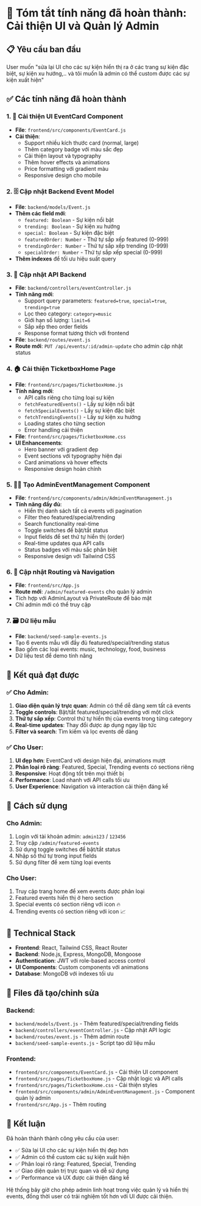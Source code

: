 # 🎯 Tóm tắt tính năng đã hoàn thành: Cải thiện UI và Quản lý Admin

## 📋 Yêu cầu ban đầu
User muốn "sửa lại UI cho các sự kiện hiển thị ra ở các trang sự kiện đặc biệt, sự kiện xu hướng,.. và tôi muốn là admin có thể custom được các sự kiện xuất hiện"

## ✅ Các tính năng đã hoàn thành

### 1. 🎨 Cải thiện UI EventCard Component
- **File**: `frontend/src/components/EventCard.js`
- **Cải thiện**:
  - Support nhiều kích thước card (normal, large)
  - Thêm category badge với màu sắc đẹp
  - Cải thiện layout và typography
  - Thêm hover effects và animations
  - Price formatting với gradient màu
  - Responsive design cho mobile

### 2. 🗄️ Cập nhật Backend Event Model
- **File**: `backend/models/Event.js`
- **Thêm các field mới**:
  - `featured: Boolean` - Sự kiện nổi bật
  - `trending: Boolean` - Sự kiện xu hướng
  - `special: Boolean` - Sự kiện đặc biệt
  - `featuredOrder: Number` - Thứ tự sắp xếp featured (0-999)
  - `trendingOrder: Number` - Thứ tự sắp xếp trending (0-999)
  - `specialOrder: Number` - Thứ tự sắp xếp special (0-999)
- **Thêm indexes** để tối ưu hiệu suất query

### 3. 🚀 Cập nhật API Backend
- **File**: `backend/controllers/eventController.js`
- **Tính năng mới**:
  - Support query parameters: `featured=true`, `special=true`, `trending=true`
  - Lọc theo category: `category=music`
  - Giới hạn số lượng: `limit=6`
  - Sắp xếp theo order fields
  - Response format tương thích với frontend
- **File**: `backend/routes/event.js`
- **Route mới**: `PUT /api/events/:id/admin-update` cho admin cập nhật status

### 4. 🏠 Cải thiện TicketboxHome Page
- **File**: `frontend/src/pages/TicketboxHome.js`
- **Tính năng mới**:
  - API calls riêng cho từng loại sự kiện
  - `fetchFeaturedEvents()` - Lấy sự kiện nổi bật
  - `fetchSpecialEvents()` - Lấy sự kiện đặc biệt
  - `fetchTrendingEvents()` - Lấy sự kiện xu hướng
  - Loading states cho từng section
  - Error handling cải thiện
- **File**: `frontend/src/pages/TicketboxHome.css`
- **UI Enhancements**:
  - Hero banner với gradient đẹp
  - Event sections với typography hiện đại
  - Card animations và hover effects
  - Responsive design hoàn chỉnh

### 5. 👩‍💼 Tạo AdminEventManagement Component
- **File**: `frontend/src/components/admin/AdminEventManagement.js`
- **Tính năng đầy đủ**:
  - Hiển thị danh sách tất cả events với pagination
  - Filter theo featured/special/trending
  - Search functionality real-time
  - Toggle switches để bật/tắt status
  - Input fields để set thứ tự hiển thị (order)
  - Real-time updates qua API calls
  - Status badges với màu sắc phân biệt
  - Responsive design với Tailwind CSS

### 6. 🔗 Cập nhật Routing và Navigation
- **File**: `frontend/src/App.js`
- **Route mới**: `/admin/featured-events` cho quản lý admin
- Tích hợp với AdminLayout và PrivateRoute để bảo mật
- Chỉ admin mới có thể truy cập

### 7. 🗃️ Dữ liệu mẫu
- **File**: `backend/seed-sample-events.js`
- Tạo 6 events mẫu với đầy đủ featured/special/trending status
- Bao gồm các loại events: music, technology, food, business
- Dữ liệu test để demo tính năng

## 🎯 Kết quả đạt được

### ✅ Cho Admin:
1. **Giao diện quản lý trực quan**: Admin có thể dễ dàng xem tất cả events
2. **Toggle controls**: Bật/tắt featured/special/trending với một click
3. **Thứ tự sắp xếp**: Control thứ tự hiển thị của events trong từng category
4. **Real-time updates**: Thay đổi được áp dụng ngay lập tức
5. **Filter và search**: Tìm kiếm và lọc events dễ dàng

### ✅ Cho User:
1. **UI đẹp hơn**: EventCard với design hiện đại, animations mượt
2. **Phân loại rõ ràng**: Featured, Special, Trending events có sections riêng
3. **Responsive**: Hoạt động tốt trên mọi thiết bị
4. **Performance**: Load nhanh với API calls tối ưu
5. **User Experience**: Navigation và interaction cải thiện đáng kể

## 🚀 Cách sử dụng

### Cho Admin:
1. Login với tài khoản admin: `admin123` / `123456`
2. Truy cập `/admin/featured-events`
3. Sử dụng toggle switches để bật/tắt status
4. Nhập số thứ tự trong input fields
5. Sử dụng filter để xem từng loại events

### Cho User:
1. Truy cập trang home để xem events được phân loại
2. Featured events hiển thị ở hero section
3. Special events có section riêng với icon 🔥
4. Trending events có section riêng với icon 📈

## 🔧 Technical Stack

- **Frontend**: React, Tailwind CSS, React Router
- **Backend**: Node.js, Express, MongoDB, Mongoose
- **Authentication**: JWT với role-based access control
- **UI Components**: Custom components với animations
- **Database**: MongoDB với indexes tối ưu

## 📁 Files đã tạo/chỉnh sửa

### Backend:
- `backend/models/Event.js` - Thêm featured/special/trending fields
- `backend/controllers/eventController.js` - Cập nhật API logic
- `backend/routes/event.js` - Thêm admin route
- `backend/seed-sample-events.js` - Script tạo dữ liệu mẫu

### Frontend:
- `frontend/src/components/EventCard.js` - Cải thiện UI component
- `frontend/src/pages/TicketboxHome.js` - Cập nhật logic và API calls
- `frontend/src/pages/TicketboxHome.css` - Cải thiện styles
- `frontend/src/components/admin/AdminEventManagement.js` - Component quản lý admin
- `frontend/src/App.js` - Thêm routing

## 🎉 Kết luận

Đã hoàn thành thành công yêu cầu của user:
- ✅ Sửa lại UI cho các sự kiện hiển thị đẹp hơn
- ✅ Admin có thể custom các sự kiện xuất hiện
- ✅ Phân loại rõ ràng: Featured, Special, Trending
- ✅ Giao diện quản trị trực quan và dễ sử dụng
- ✅ Performance và UX được cải thiện đáng kể

Hệ thống bây giờ cho phép admin linh hoạt trong việc quản lý và hiển thị events, đồng thời user có trải nghiệm tốt hơn với UI được cải thiện. 